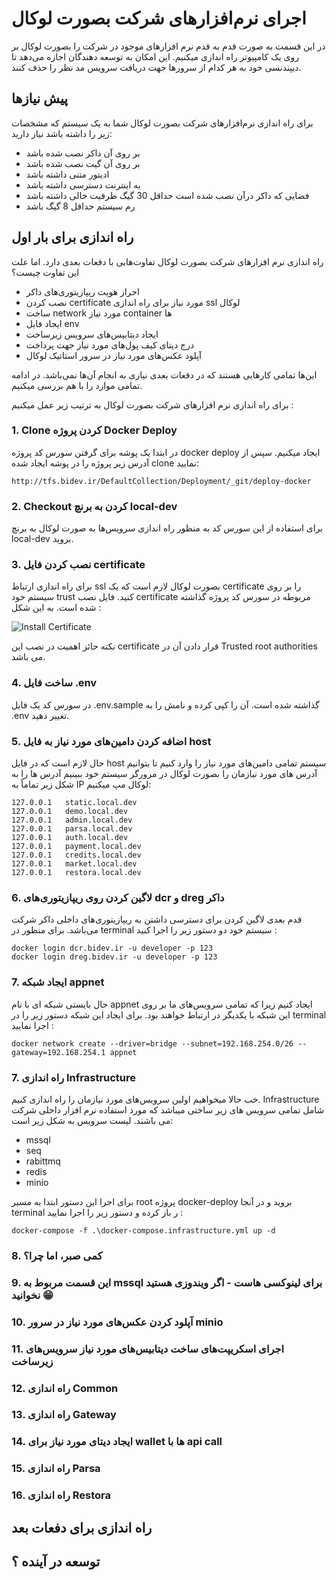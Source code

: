 # اجرای نرم‌افزارهای شرکت بصورت لوکال
در این قسمت به صورت قدم به قدم نرم افزارهای موجود در شرکت را بصورت لوکال بر روی یک کامپیوتر راه اندازی میکنیم. این امکان به توسعه دهندگان اجازه می‌دهد تا دیپندنسی خود به هر کدام از سرورها جهت دریافت سرویس مد نظر را حذف کنند.

## پیش نیازها
برای راه اندازی نرم‌افزار‌های شرکت بصورت لوکال شما به یک سیستم که مشخصات زیر را داشته باشد نیاز دارید:

* بر روی آن داکر نصب شده باشد
* بر روی آن گیت نصب شده باشد
* ادیتور متنی داشته باشد
* به اینترنت دسترسی داشته باشد
* فضایی که داکر درآن نصب شده است حداقل 30 گیگ ظرفیت خالی داشته باشد
* رم سیستم حداقل 8 گیگ باشد

## راه اندازی برای بار اول
راه اندازی نرم افزارهای شرکت بصورت لوکال تفاوت‌هایی با دفعات بعدی دارد. اما علت این تفاوت چیست؟

* احراز هویت ریپازیتوری‌های داکر
* نصب کردن certificate مورد نیاز برای راه اندازی ssl لوکال
* ساخت network مورد نیاز container ها
* ایجاد فایل env
* ایجاد دیتابیس‌های سرویس زیرساخت
* درج دیتای کیف پول‌های مورد نیاز جهت پرداخت
* آپلود عکس‌های مورد نیاز در سرور استاتیک لوکال

این‌ها تمامی کارهایی هستند که در دفعات بعدی نیازی به انجام آن‌ها نمی‌باشد. در ادامه تمامی موارد را با هم بررسی میکنیم.

برای راه اندازی نرم افزارهای شرکت بصورت لوکال به ترتیب زیر عمل میکنیم : 

### 1. Clone کردن پروژه Docker Deploy
در ابتدا یک پوشه برای گرفتن سورس کد پروژه docker deploy ایجاد میکنیم. سپس از آدرس زیر پروژه را در پوشه ایجاد شده clone نمایید:
```
http://tfs.bidev.ir/DefaultCollection/Deployment/_git/deploy-docker
```

### 2. Checkout کردن به برنچ local-dev
برای استفاده از این سورس کد به منظور راه اندازی سرویس‌ها به صورت لوکال به برنچ local-dev بروید.

### 3. نصب کردن فایل certificate
برای راه اندازی ارتباط ssl بصورت لوکال لازم است که یک certificate را بر روی سیستم خود trust کنید. فایل نصب certificate مربوطه در سورس کد پروژه گذاشته شده است. به این شکل :

![Install Certificate](/assets/images/install-certificate.png)

نکته حائز اهمیت در نصب این certificate قرار دادن آن در Trusted root authorities می باشد.

### 4. ساخت فایل .env
در سورس کد یک فایل .env.sample گذاشته شده است. آن را کپی کرده و نامش را به .env تغییر دهید.

### 5. اضافه کردن دامین‌های مورد نیاز به فایل host
حال لازم است که در فایل host سیستم تمامی دامین‌های مورد نیاز را وارد کنیم تا بتوانیم آدرس های مورد نیازمان را بصورت لوکال در مرورگر سیستم خود ببینیم
آدرس ها را به شکل زیر تماماً به IP لوکال مپ میکنیم:

```
127.0.0.1	static.local.dev
127.0.0.1	demo.local.dev
127.0.0.1	admin.local.dev
127.0.0.1	parsa.local.dev
127.0.0.1	auth.local.dev
127.0.0.1	payment.local.dev
127.0.0.1	credits.local.dev
127.0.0.1	market.local.dev
127.0.0.1	restora.local.dev
```

### 6. لاگین کردن روی ریپازیتوری‌های dcr و dreg داکر
 قدم بعدی لاگین کردن برای دسترسی داشتن به ریپازیتوری‌های داخلی داکر شرکت می‌باشد. برای منظور در terminal سیستم خود دو دستور زیر را اجرا کنید :

```
docker login dcr.bidev.ir -u developer -p 123
docker login dreg.bidev.ir -u developer -p 123
```

### 7. ایجاد شبکه appnet
حال بایستی شبکه ای با نام appnet ایجاد کنیم زیرا که تمامی سرویس‌های ما بر روی این شبکه با یکدیگر در ارتباط خواهند بود. برای ایجاد این شبکه دستور زیر را در terminal اجرا نمایید :

```
docker network create --driver=bridge --subnet=192.168.254.0/26 --gateway=192.168.254.1 appnet
```

### 7. راه اندازی Infrastructure
خب حالا میخواهیم اولین سرویس‌های مورد نیازمان را راه اندازی کنیم. Infrastructure شامل تمامی سرویس های زیر ساختی میباشد که مورد استفاده نرم افزار داخلی شرکت می باشند. لیست سرویس به شکل زیر است:

* mssql
* seq
* rabittmq
* redis
* minio

برای اجرا این دستور ابتدا به مسیر root پروژه docker-deploy بروید و در آنجا terminal ر باز کرده و دستور زیر را اجرا نمایید :

```
docker-compose -f .\docker-compose.infrastructure.yml up -d
```

### 8. کمی صبر، اما چرا؟

### 9. این قسمت مربوط به mssql برای لینوکسی هاست - اگر ویندوزی هستید نخوانید 😁

### 10. آپلود کردن عکس‌های مورد نیاز در سرور minio

### 11. اجرای اسکریپت‌های ساخت دیتابیس‌های مورد نیاز سرویس‌های زیرساخت

### 12. راه اندازی Common

### 13. راه اندازی Gateway

### 14. ایجاد دیتای مورد نیاز برای wallet ها با api call

### 15. راه اندازی Parsa

### 16. راه اندازی Restora

## راه اندازی برای دفعات بعد
## توسعه در آینده ؟
